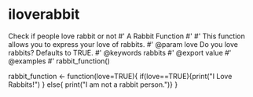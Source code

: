 # iloverabbit
Check if people love rabbit or not
#' A Rabbit Function
#'
#' This function allows you to express your love of rabbits.
#' @param love Do you love rabbits? Defaults to TRUE.
#' @keywords rabbits
#' @export  value
#' @examples
#' rabbit_function()

rabbit_function <- function(love=TRUE){
  if(love==TRUE){print("I Love Rabbits!")
                                         }
  else{ print("I am not a rabbit person.")}
}
